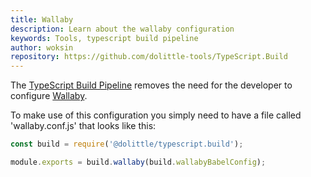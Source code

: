 ```yaml
---
title: Wallaby
description: Learn about the wallaby configuration
keywords: Tools, typescript build pipeline 
author: woksin
repository: https://github.com/dolittle-tools/TypeScript.Build
---
```


The [TypeScript Build Pipeline](../) removes the need for the developer to configure [Wallaby](https://wallabyjs.com/).

To make use of this configuration you simply need to have a file called  'wallaby.conf.js' that looks like this:

```js
const build = require('@dolittle/typescript.build');

module.exports = build.wallaby(build.wallabyBabelConfig);
```